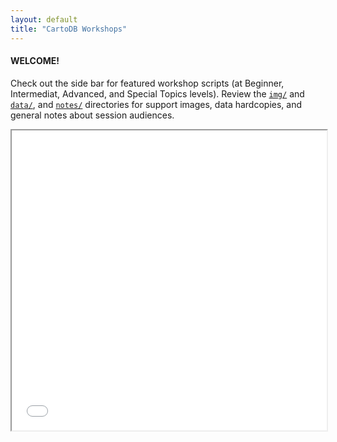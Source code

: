 ```yaml
---
layout: default
title: "CartoDB Workshops"
---
```

#### WELCOME!

Check out the side bar for featured workshop scripts (at Beginner, Intermediat, Advanced, and Special Topics levels). Review the [`img/`](https://github.com/CartoDB/training/tree/gh-pages/img) and [`data/`](https://github.com/CartoDB/training/tree/gh-pages/data), and [`notes/`](https://github.com/CartoDB/training/tree/gh-pages/notes) directories for support images, data hardcopies, and general notes about session audiences.

<iframe width="100%" height="480px" src="workshops_map.html"></iframe>


